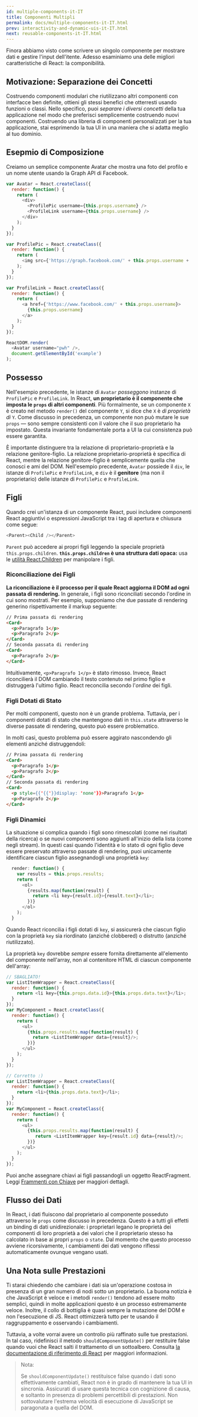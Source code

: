 ```yaml
---
id: multiple-components-it-IT
title: Componenti Multipli
permalink: docs/multiple-components-it-IT.html
prev: interactivity-and-dynamic-uis-it-IT.html
next: reusable-components-it-IT.html
---
```


Finora abbiamo visto come scrivere un singolo componente per mostrare dati e gestire l'input dell'itente. Adesso esaminiamo una delle migliori caratteristiche di React: la componibilità.


## Motivazione: Separazione dei Concetti

Costruendo componenti modulari che riutilizzano altri componenti con interfacce ben definite, ottieni gli stessi benefici che otterresti usando funzioni o classi. Nello specifico, puoi *separare i diversi concetti* della tua applicazione nel modo che preferisci semplicemente costruendo nuovi componenti. Costruendo una libreria di componenti personalizzati per la tua applicazione, stai esprimendo la tua UI in una maniera che si adatta meglio al tuo dominio.


## Esepmio di Composizione

Creiamo un semplice componente Avatar che mostra una foto del profilo e un nome utente usando la Graph API di Facebook.

```javascript
var Avatar = React.createClass({
  render: function() {
    return (
      <div>
        <ProfilePic username={this.props.username} />
        <ProfileLink username={this.props.username} />
      </div>
    );
  }
});

var ProfilePic = React.createClass({
  render: function() {
    return (
      <img src={'https://graph.facebook.com/' + this.props.username + '/picture'} />
    );
  }
});

var ProfileLink = React.createClass({
  render: function() {
    return (
      <a href={'https://www.facebook.com/' + this.props.username}>
        {this.props.username}
      </a>
    );
  }
});

ReactDOM.render(
  <Avatar username="pwh" />,
  document.getElementById('example')
);
```


## Possesso

Nell'esempio precedente, le istanze di `Avatar` *posseggono* instanze di `ProfilePic` e `ProfileLink`. In React, **un proprietario è il componente che imposta le `props` di altri componenti**. Più formalmente, se un componente `X` è creato nel metodo `render()` del componente `Y`, si dice che `X` è *di proprietà di* `Y`. Come discusso in precedenza, un componente non può mutare le sue `props` — sono sempre consistenti con il valore che il suo proprietario ha impostato. Questa invariante fondamentale porta a UI la cui consistenza può essere garantita.

È importante distinguere tra la relazione di proprietario-proprietà e la relazione genitore-figlio. La relazione proprietario-proprietà è specifica di React, mentre la relazione genitore-figlio è semplicemente quella che conosci e ami del DOM. Nell'esempio precedente, `Avatar` possiede il `div`, le istanze di `ProfilePic` e `ProfileLink`, e `div` è il **genitore** (ma non il proprietario) delle istanze di `ProfilePic` e `ProfileLink`.


## Figli

Quando crei un'istanza di un componente React, puoi includere componenti React aggiuntivi o espressioni JavaScript tra i tag di apertura e chiusura come segue:

```javascript
<Parent><Child /></Parent>
```

`Parent` può accedere ai propri figli leggendo la speciale proprietà `this.props.children`. **`this.props.children` è una struttura dati opaca:** usa le [utilità React.Children](/react/docs/top-level-api.html#react.children) per manipolare i figli.


### Riconciliazione dei Figli

**La riconciliazione è il processo per il quale React aggiorna il DOM ad ogni passata di rendering.** In generale, i figli sono riconciliati secondo l'ordine in cui sono mostrati. Per esempio, supponiamo che due passate di rendering generino rispettivamente il markup seguente:

```html
// Prima passata di rendering
<Card>
  <p>Paragrafo 1</p>
  <p>Paragrafo 2</p>
</Card>
// Seconda passata di rendering
<Card>
  <p>Paragrafo 2</p>
</Card>
```

Intuitivamente, `<p>Paragrafo 1</p>` è stato rimosso. Invece, React riconcilierà il DOM cambiando il testo contenuto nel primo figlio e distruggerà l'ultimo figlio. React reconcilia secondo l'*ordine* dei figli.


### Figli Dotati di Stato

Per molti componenti, questo non è un grande problema. Tuttavia, per i componenti dotati di stato che mantengono dati in `this.state` attraverso le diverse passate di rendering, questo può essere problematico.

In molti casi, questo problema può essere aggirato nascondendo gli elementi anziché distruggendoli:

```html
// Prima passata di rendering
<Card>
  <p>Paragrafo 1</p>
  <p>Paragrafo 2</p>
</Card>
// Seconda passata di rendering
<Card>
  <p style={{'{{'}}display: 'none'}}>Paragrafo 1</p>
  <p>Paragrafo 2</p>
</Card>
```


### Figli Dinamici

La situazione si complica quando i figli sono rimescolati (come nei risultati della ricerca) o se nuovi componenti sono aggiunti all'inizio della lista (come negli stream). In questi casi quando l'identità e lo stato di ogni figlio deve essere preservato attraverso passate di rendering, puoi unicamente identificare ciascun figlio assegnandogli una proprietà `key`:

```javascript
  render: function() {
    var results = this.props.results;
    return (
      <ol>
        {results.map(function(result) {
          return <li key={result.id}>{result.text}</li>;
        })}
      </ol>
    );
  }
```

Quando React riconcilia i figli dotati di `key`, si assicurerà che ciascun figlio con la proprietà `key` sia riordinato (anziché  clobbered) o distrutto (anziché riutilizzato).

La proprietà `key` dovrebbe *sempre* essere fornita direttamente all'elemento del componente nell'array, non al contenitore HTML di ciascun componente dell'array:

```javascript
// SBAGLIATO!
var ListItemWrapper = React.createClass({
  render: function() {
    return <li key={this.props.data.id}>{this.props.data.text}</li>;
  }
});
var MyComponent = React.createClass({
  render: function() {
    return (
      <ul>
        {this.props.results.map(function(result) {
          return <ListItemWrapper data={result}/>;
        })}
      </ul>
    );
  }
});
```
```javascript
// Corretto :)
var ListItemWrapper = React.createClass({
  render: function() {
    return <li>{this.props.data.text}</li>;
  }
});
var MyComponent = React.createClass({
  render: function() {
    return (
      <ul>
        {this.props.results.map(function(result) {
           return <ListItemWrapper key={result.id} data={result}/>;
        })}
      </ul>
    );
  }
});
```

Puoi anche assegnare chiavi ai figli passandogli un oggetto ReactFragment. Leggi [Frammenti con Chiave](create-fragment.html) per maggiori dettagli.

## Flusso dei Dati

In React, i dati fluiscono dal proprietario al componente posseduto attraverso le `props` come discusso in precedenza. Questo è a tutti gli effetti un binding di dati unidirezionale: i proprietari legano le proprietà dei componenti di loro proprietà a dei valori che il proprietario stesso ha calcolato in base ai propri `props` o `state`. Dal momento che questo processo avviene ricorsivamente, i cambiamenti dei dati vengono riflessi automaticamente ovunque vengano usati.


## Una Nota sulle Prestazioni

Ti starai chiedendo che cambiare i dati sia un'operazione costosa in presenza di un gran numero di nodi sotto un proprietario. La buona notizia è che JavaScript è veloce e i metodi `render()` tendono ad essere molto semplici, quindi in molte applicazioni questo è un processo estremamente veloce. Inoltre, il collo di bottiglia è quasi sempre la mutazione del DOM e non l'esecuzione di JS. React ottimizzerà tutto per te usando il raggruppamento e osservando i cambiamenti.

Tuttavia, a volte vorrai avere un controllo più raffinato sulle tue prestazioni. In tal caso, ridefinisci il metodo `shouldComponentUpdate()` per restituire false quando vuoi che React salti il trattamento di un sottoalbero. Consulta [la documentazione di riferimento di React](/react/docs/component-specs.html) per maggiori informazioni.

> Nota:
>
> Se `shouldComponentUpdate()` restituisce false quando i dati sono effettivamente cambiati, React non è in grado di mantenere la tua UI in sincronia. Assicurati di usare questa tecnica con cognizione di causa, e soltanto in presenza di problemi percettibili di prestazioni. Non sottovalutare l'estrema velocità di esecuzione di JavaScript se paragonata a quella del DOM.
